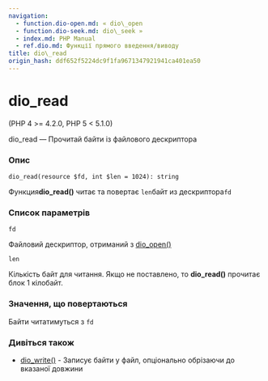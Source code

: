 ```yaml
---
navigation:
  - function.dio-open.md: « dio\_open
  - function.dio-seek.md: dio\_seek »
  - index.md: PHP Manual
  - ref.dio.md: Функції прямого введення/виводу
title: dio\_read
origin_hash: ddf652f5224dc9f1fa9671347921941ca401ea50
---
```

# dio\_read

(PHP 4 >= 4.2.0, PHP 5 < 5.1.0)

dio\_read — Прочитай байти із файлового дескриптора

### Опис

```methodsynopsis
dio_read(resource $fd, int $len = 1024): string
```

Функция**dio\_read()** читає та повертає `len`байт из дескриптора`fd`

### Список параметрів

`fd`

Файловий дескриптор, отриманий з [dio\_open()](function.dio-open.md)

`len`

Кількість байт для читання. Якщо не поставлено, то **dio\_read()** прочитає блок 1 кілобайт.

### Значення, що повертаються

Байти читатимуться з `fd`

### Дивіться також

-   [dio\_write()](function.dio-write.md) \- Записує байти у файл, опціонально обрізаючи до вказаної довжини
